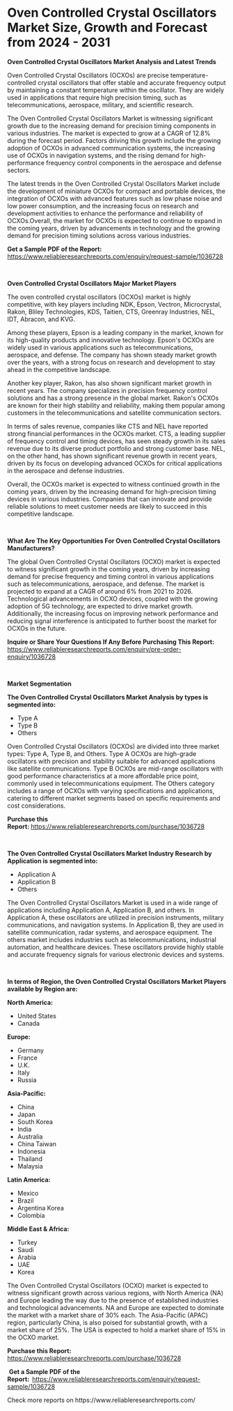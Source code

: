 <p><h1>Oven Controlled Crystal Oscillators Market Size, Growth and Forecast from 2024 - 2031</h1></p><p><strong>Oven Controlled Crystal Oscillators Market Analysis and Latest Trends</strong></p>
<p><p>Oven Controlled Crystal Oscillators (OCXOs) are precise temperature-controlled crystal oscillators that offer stable and accurate frequency output by maintaining a constant temperature within the oscillator. They are widely used in applications that require high precision timing, such as telecommunications, aerospace, military, and scientific research.</p><p>The Oven Controlled Crystal Oscillators Market is witnessing significant growth due to the increasing demand for precision timing components in various industries. The market is expected to grow at a CAGR of 12.8% during the forecast period. Factors driving this growth include the growing adoption of OCXOs in advanced communication systems, the increasing use of OCXOs in navigation systems, and the rising demand for high-performance frequency control components in the aerospace and defense sectors.</p><p>The latest trends in the Oven Controlled Crystal Oscillators Market include the development of miniature OCXOs for compact and portable devices, the integration of OCXOs with advanced features such as low phase noise and low power consumption, and the increasing focus on research and development activities to enhance the performance and reliability of OCXOs.Overall, the market for OCXOs is expected to continue to expand in the coming years, driven by advancements in technology and the growing demand for precision timing solutions across various industries.</p></p>
<p><strong>Get a Sample PDF of the Report:&nbsp;</strong> <a href="https://www.reliableresearchreports.com/enquiry/request-sample/1036728">https://www.reliableresearchreports.com/enquiry/request-sample/1036728</a></p>
<p>&nbsp;</p>
<p><strong>Oven Controlled Crystal Oscillators Major Market Players</strong></p>
<p><p>The oven controlled crystal oscillators (OCXOs) market is highly competitive, with key players including NDK, Epson, Vectron, Microcrystal, Rakon, Bliley Technologies, KDS, Taitien, CTS, Greenray Industries, NEL, IDT, Abracon, and KVG. </p><p>Among these players, Epson is a leading company in the market, known for its high-quality products and innovative technology. Epson's OCXOs are widely used in various applications such as telecommunications, aerospace, and defense. The company has shown steady market growth over the years, with a strong focus on research and development to stay ahead in the competitive landscape.</p><p>Another key player, Rakon, has also shown significant market growth in recent years. The company specializes in precision frequency control solutions and has a strong presence in the global market. Rakon's OCXOs are known for their high stability and reliability, making them popular among customers in the telecommunications and satellite communication sectors.</p><p>In terms of sales revenue, companies like CTS and NEL have reported strong financial performances in the OCXOs market. CTS, a leading supplier of frequency control and timing devices, has seen steady growth in its sales revenue due to its diverse product portfolio and strong customer base. NEL, on the other hand, has shown significant revenue growth in recent years, driven by its focus on developing advanced OCXOs for critical applications in the aerospace and defense industries.</p><p>Overall, the OCXOs market is expected to witness continued growth in the coming years, driven by the increasing demand for high-precision timing devices in various industries. Companies that can innovate and provide reliable solutions to meet customer needs are likely to succeed in this competitive landscape.</p></p>
<p>&nbsp;</p>
<p><strong>What Are The Key Opportunities For Oven Controlled Crystal Oscillators Manufacturers?</strong></p>
<p><p>The global Oven Controlled Crystal Oscillators (OCXO) market is expected to witness significant growth in the coming years, driven by increasing demand for precise frequency and timing control in various applications such as telecommunications, aerospace, and defense. The market is projected to expand at a CAGR of around 6% from 2021 to 2026. Technological advancements in OCXO devices, coupled with the growing adoption of 5G technology, are expected to drive market growth. Additionally, the increasing focus on improving network performance and reducing signal interference is anticipated to further boost the market for OCXOs in the future.</p></p>
<p><strong>Inquire or Share Your Questions If Any Before Purchasing This Report:</strong> <a href="https://www.reliableresearchreports.com/enquiry/pre-order-enquiry/1036728">https://www.reliableresearchreports.com/enquiry/pre-order-enquiry/1036728</a></p>
<p>&nbsp;</p>
<p><strong>Market Segmentation</strong></p>
<p><strong>The Oven Controlled Crystal Oscillators Market Analysis by types is segmented into:</strong></p>
<p><ul><li>Type A</li><li>Type B</li><li>Others</li></ul></p>
<p><p>Oven Controlled Crystal Oscillators (OCXOs) are divided into three market types: Type A, Type B, and Others. Type A OCXOs are high-grade oscillators with precision and stability suitable for advanced applications like satellite communications. Type B OCXOs are mid-range oscillators with good performance characteristics at a more affordable price point, commonly used in telecommunications equipment. The Others category includes a range of OCXOs with varying specifications and applications, catering to different market segments based on specific requirements and cost considerations.</p></p>
<p><strong>Purchase this Report:&nbsp;</strong><a href="https://www.reliableresearchreports.com/purchase/1036728">https://www.reliableresearchreports.com/purchase/1036728</a></p>
<p>&nbsp;</p>
<p><strong>The Oven Controlled Crystal Oscillators Market Industry Research by Application is segmented into:</strong></p>
<p><ul><li>Application A</li><li>Application B</li><li>Others</li></ul></p>
<p><p>The Oven Controlled Crystal Oscillators Market is used in a wide range of applications including Application A, Application B, and others. In Application A, these oscillators are utilized in precision instruments, military communications, and navigation systems. In Application B, they are used in satellite communication, radar systems, and aerospace equipment. The others market includes industries such as telecommunications, industrial automation, and healthcare devices. These oscillators provide highly stable and accurate frequency signals for various electronic devices and systems.</p></p>
<p>&nbsp;</p>
<p><strong>In terms of Region, the Oven Controlled Crystal Oscillators Market Players available by Region are:</strong></p>
<p>
    <p> <strong> North America: </strong>
        <ul>
            <li>United States</li>
            <li>Canada</li>
        </ul>
        </p> 
    <p> <strong> Europe: </strong>
        <ul>
            <li>Germany</li>
            <li>France</li>
            <li>U.K.</li>
            <li>Italy</li>
            <li>Russia</li>
        </ul>
        </p> 
    <p> <strong> Asia-Pacific: </strong>
        <ul>
            <li>China</li>
            <li>Japan</li>
            <li>South Korea</li>
            <li>India</li>
            <li>Australia</li>
            <li>China Taiwan</li>
            <li>Indonesia</li>
            <li>Thailand</li>
            <li>Malaysia</li>
        </ul>
        </p> 
    <p> <strong> Latin America: </strong>
        <ul>
            <li>Mexico</li>
            <li>Brazil</li>
            <li>Argentina Korea</li>
            <li>Colombia</li>
        </ul>
        </p> 
    <p> <strong> Middle East & Africa: </strong>
        <ul>
            <li>Turkey</li>
            <li>Saudi</li>
            <li>Arabia</li>
            <li>UAE</li>
            <li>Korea</li>
        </ul>
    </p>
    </p>
<p><p>The Oven Controlled Crystal Oscillators (OCXO) market is expected to witness significant growth across various regions, with North America (NA) and Europe leading the way due to the presence of established industries and technological advancements. NA and Europe are expected to dominate the market with a market share of 30% each. The Asia-Pacific (APAC) region, particularly China, is also poised for substantial growth, with a market share of 25%. The USA is expected to hold a market share of 15% in the OCXO market.</p></p>
<p><strong>Purchase this Report: </strong><a href="https://www.reliableresearchreports.com/purchase/1036728">https://www.reliableresearchreports.com/purchase/1036728</a></p>
<p>&nbsp;<strong>Get a Sample PDF of the Report:&nbsp;&nbsp;</strong><a href="https://www.reliableresearchreports.com/enquiry/request-sample/1036728">https://www.reliableresearchreports.com/enquiry/request-sample/1036728</a></p>
<p><strong></strong></p>
<p>Check more reports on https://www.reliableresearchreports.com/</p>